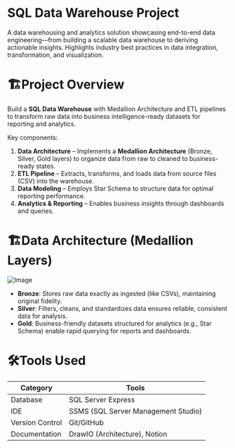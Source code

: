 
# **SQL Data Warehouse Project**
A data warehousing and analytics solution showcasing end-to-end data engineering—from building a scalable data warehouse to deriving actionable insights. Highlights industry best practices in data integration, transformation, and visualization.

# 🏗️**Project Overview**

Build a **SQL Data Warehouse** with Medallion Architecture and ETL pipelines to transform raw data into business intelligence-ready datasets for reporting and analytics.

Key components:

1. **Data Architecture** – Implements a **Medallion Architecture** (Bronze, Silver, Gold layers) to organize data from raw to cleaned to business-ready states.
2. **ETL Pipeline** – Extracts, transforms, and loads data from source files (CSV) into the warehouse.
3. **Data Modeling** – Employs Star Schema to structure data for optimal reporting performance.
4. **Analytics & Reporting** – Enables business insights through dashboards and queries.

# 🏗️**Data Architecture (Medallion Layers)**

![Image](https://github.com/user-attachments/assets/f883bc6e-1f3d-48bc-9f24-879fa4c992ea)
- **Bronze**: Stores raw data exactly as ingested (like CSVs), maintaining original fidelity.
- **Silver**: Filters, cleans, and standardizes data ensures reliable, consistent data for analysis.
- **Gold**: Business-friendly datasets structured for analytics (e.g., Star Schema)  enable rapid querying for reports and dashboards.

# 🛠️**Tools Used**
| Category | Tools |
|----------|-------|
| Database | SQL Server Express |
| IDE | SSMS (SQL Server Management Studio) |
| Version Control | Git/GitHub |
| Documentation | DrawIO (Architecture), Notion |
